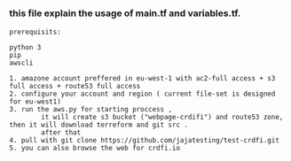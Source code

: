 #####
###   this file explain the usage of main.tf and variables.tf.


	prerequisits:

	python 3
	pip
	awscli

	1. amazone account preffered in eu-west-1 with ac2-full access + s3 full access + route53 full access
	2. configure your account and region ( current file-set is designed for eu-west1)
	3. run the aws.py for starting proccess ,
			it will create s3 bucket ("webpage-crdifi") and route53 zone, then it will download terreform and git src .
			after that
	4. pull with git clone https://github.com/jajatesting/test-crdfi.git
	5. you can also browse the web for crdfi.io
